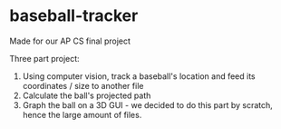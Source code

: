 # baseball-tracker
Made for our AP CS final project

Three part project: 
1. Using computer vision, track a baseball's location and feed its coordinates / size to another file
2. Calculate the ball's projected path 
3. Graph the ball on a 3D GUI - we decided to do this part by scratch, hence the large amount of files.

